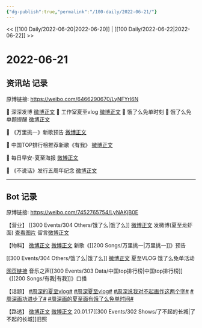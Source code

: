 ```yaml
---
{"dg-publish":true,"permalink":"/100-daily/2022-06-21/"}
---
```



<< [[100 Daily/2022-06-20\|2022-06-20]] | [[100 Daily/2022-06-22\|2022-06-22]] >>

# 2022-06-21

## 资讯站 记录

原博链接: https://weibo.com/6466290670/LyNFYrI6N

💫 深深发博 [微博正文](https://m.weibo.cn/6466290670/4782867169416604)
💫 工作室夏至vlog [微博正文](https://m.weibo.cn/6466290670/4782913201115016)
💫 饿了么免单时刻 [](https://m.weibo.cn/6466290670/4782886189795907)
💫 饿了么免单题提醒 [微博正文](https://m.weibo.cn/6466290670/4782889206811056)

💫 《万里挑一》新歌预告 [微博正文](https://m.weibo.cn/6466290670/4782785695583722)

💫 中国TOP排行榜推荐新歌《有我》 [微博正文](https://m.weibo.cn/6466290670/4782938849544129)

💫 每日早安-夏至海报 [微博正文](https://m.weibo.cn/6466290670/4782711271067620)

💫 《不说话》发行五周年纪念 [微博正文](https://m.weibo.cn/6466290670/4782726433735906)

---
## Bot 记录

原博链接: https://weibo.com/7452765754/LyNAKjB0E

【营业】
[[300 Events/304 Others/饿了么\|饿了么]]
[微博正文](https://m.weibo.cn/1736988591/4782865373467470) 发微博(夏至龙虾面)
[查看图片](https://wx1.sinaimg.cn/large/0088n2Pggy1h3g936jf70j30yi07tdgf.jpg) 留言[微博正文](https://m.weibo.cn/1282440983/4782864275608665)

【物料】
[微博正文](https://m.weibo.cn/6896847804/4782782209853025) [微博正文](https://m.weibo.cn/7425544436/4782801318315593) 新歌《[[200 Songs/万里挑一\|万里挑一]]》预告

[[300 Events/304 Others/饿了么\|饿了么]]
[微博正文](https://m.weibo.cn/7478855230/4782911465721488) 夏至VLOG
[](https://m.weibo.cn/1282440983/4782878980571465) 饿了么免单活动

[网页链接](https://weibo.cn/sinaurl?u=https%3A%2F%2Fyspapp.cn%2F2y0) 音乐之声[[300 Events/303 Data/中国top排行榜\|中国top排行榜]]《[[200 Songs/有我\|有我]]》口播

【话题】
[#周深的夏至vlog#](https://s.weibo.com/weibo?q=%23%E5%91%A8%E6%B7%B1%E7%9A%84%E5%A4%8F%E8%87%B3vlog%23)
[#周深夏至vlog#](https://s.weibo.com/weibo?q=%23%E5%91%A8%E6%B7%B1%E5%A4%8F%E8%87%B3vlog%23)
[#周深说我对不起画作这两个字#](https://s.weibo.com/weibo?q=%23%E5%91%A8%E6%B7%B1%E8%AF%B4%E6%88%91%E5%AF%B9%E4%B8%8D%E8%B5%B7%E7%94%BB%E4%BD%9C%E8%BF%99%E4%B8%A4%E4%B8%AA%E5%AD%97%23)
[#周深画功进步了#](https://s.weibo.com/weibo?q=%23%E5%91%A8%E6%B7%B1%E7%94%BB%E5%8A%9F%E8%BF%9B%E6%AD%A5%E4%BA%86%23)
[#周深画的夏至面有饿了么免单时间#](https://s.weibo.com/weibo?q=%23%E5%91%A8%E6%B7%B1%E7%94%BB%E7%9A%84%E5%A4%8F%E8%87%B3%E9%9D%A2%E6%9C%89%E9%A5%BF%E4%BA%86%E4%B9%88%E5%85%8D%E5%8D%95%E6%97%B6%E9%97%B4%23)

【路透】
[微博正文](https://m.weibo.cn/7655564344/4782816565395768) [微博正文](https://m.weibo.cn/7655564344/4782833522969935) 20.01.17[[300 Events/302 Shows/了不起的长城\|了不起的长城]]旧照
